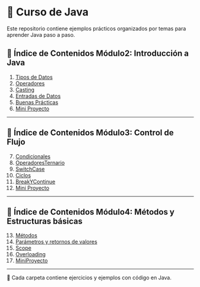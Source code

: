 # 📘 Curso de Java 

Este repositorio contiene ejemplos prácticos organizados por temas para aprender Java paso a paso.  

## 📑 Índice de Contenidos Módulo2: Introducción a Java

1. [Tipos de Datos](01TiposDeDatos)  
2. [Operadores](02Operadores)  
3. [Casting](03Casting)  
4. [Entradas de Datos](04EntradasDatos)  
5. [Buenas Prácticas](05BuenasPracticas)  
6. [Mini Proyecto](MiniProyecto)  

---

## 📑 Índice de Contenidos Módulo3: Control de Flujo

7.  [Condicionales](06Condicionales)
8.  [OperadoresTernario](07OperadorTernario)
9.  [SwitchCase](08SwitchCase)
10. [Ciclos](09Ciclos)
11. [BreakYContinue](10BreakYContinue)
12. [Mini Proyecto](MiniProyecto)

---


## 📑 Índice de Contenidos Módulo4: Métodos y Estructuras básicas

13.  [Métodos](11Metodos)
14.  [Parámetros y retornos de valores](12ParametrosRetornos)
15.  [Scope](13Scope)
16.  [Overloading](14Overloading)
17.  [MiniProyecto](MiniProyecto02)
---
🔗 Cada carpeta contiene ejercicios y ejemplos con código en Java.
